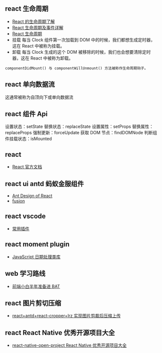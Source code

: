 ## react 生命周期

-   [React 的生命周期了解](https://blog.csdn.net/ruike1400360107/article/details/89554753)
-   [React 生命周期及事件详解](https://blog.csdn.net/limm33/article/details/50942808)
-   [React 生命周期](https://www.cnblogs.com/yangzhou33/p/8799278.html)
-   挂载
    每当 Clock 组件第一次加载到 DOM 中的时候，我们都想生成定时器，这在 React 中被称为挂载。
-   卸载
    每当 Clock 生成的这个 DOM 被移除的时候，我们也会想要清除定时器，这在 React 中被称为卸载。

```
componentDidMount() 与 componentWillUnmount() 方法被称作生命周期钩子。
```

## react 单向数据流

这通常被称为自顶向下或单向数据流

## react 组件 Api

设置状态：setState
替换状态：replaceState
设置属性：setProps
替换属性：replaceProps
强制更新：forceUpdate
获取 DOM 节点：findDOMNode
判断组件挂载状态：isMounted

## react

-   [React 官方文档](https://react.docschina.org/)

## react ui antd 蚂蚁金服组件

-   [Ant Design of React](https://ant.design/docs/react/introduce-cn)
-   [fusion](https://github.com/alibaba-fusion/next)

## react vscode

-   [常用插件](https://www.cnblogs.com/honeynm/p/10024872.html)

## react moment plugin

-   [JavaScript 日期处理类库](http://momentjs.cn/)

## web 学习路线

-   [前端小白半年准备进 BAT](https://github.com/brickspert/blog/issues/16)

## react 图片剪切压缩

-   [react+antd+react-cropper+lrz 实现图片剪裁后压缩上传](https://blog.csdn.net/genius_yym/article/details/82857907)

## react React Native 优秀开源项目大全

-   [react-native-open-project React Native 优秀开源项目大全](http://www.marno.cn/)
